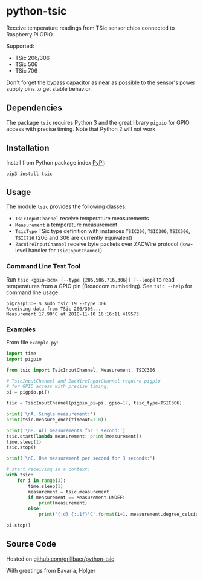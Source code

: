 # python-tsic

Receive temperature readings from TSic sensor chips connected to Raspberry Pi GPIO. 

Supported:
* TSic 206/306
* TSic 506
* TSic 706

Don't forget the bypass capacitor as near as possible to the sensor's power supply pins to get stable behavior.

## Dependencies

The package `tsic` requires Python 3 and the great library `pigpio` for GPIO access with precise timing. Note that Python 2 will not work.

## Installation

Install from Python package index [PyPI](https://pypi.org/project/tsic/):
```
pip3 install tsic
```

## Usage

The module `tsic` provides the following classes:
* `TsicInputChannel` receive temperature measurements
* `Measurement` a temperature measurement
* `TsicType` TSic type definition with instances `TSIC206`, `TSIC306`, `TSIC506`, `TSIC716` (206 and 306 are currently equivalent)
* `ZacWireInputChannel` receive byte packets over ZACWire protocol (low-level handler for `TsicInputChannel`)

### Command Line Test Tool

Run `tsic <gpio-bcm> [--type {206,506,716,306}] [--loop]` to read temperatures from a GPIO pin (Broadcom numbering). See `tsic --help` for command line usage.

```
pi@raspi3:~ $ sudo tsic 19 --type 306
Receiving data from TSic 206/306...
Measurement 17.90°C at 2018-11-10 16:16:11.419573
```

### Examples 

From file `example.py`:
```python
import time
import pigpio

from tsic import TsicInputChannel, Measurement, TSIC306

# TsicInputChannel and ZacWireInputChannel require pigpio
# for GPIO access with precise timing:
pi = pigpio.pi()

tsic = TsicInputChannel(pigpio_pi=pi, gpio=17, tsic_type=TSIC306)

print('\nA. Single measurement:')
print(tsic.measure_once(timeout=1.0))

print('\nB. All measurements for 1 second:')
tsic.start(lambda measurement: print(measurement))
time.sleep(1)
tsic.stop()

print('\nC. One measurement per second for 3 seconds:')

# start receiving in a context:
with tsic:
    for i in range(3):
        time.sleep(1)
        measurement = tsic.measurement
        if measurement == Measurement.UNDEF:
            print(measurement)
        else:
            print('{:d} {:.1f}°C'.format(i+1, measurement.degree_celsius))

pi.stop()
```

## Source Code

Hosted on [github.com/grillbaer/python-tsic](https://github.com/grillbaer/python-tsic)

With greetings from Bavaria,
Holger

